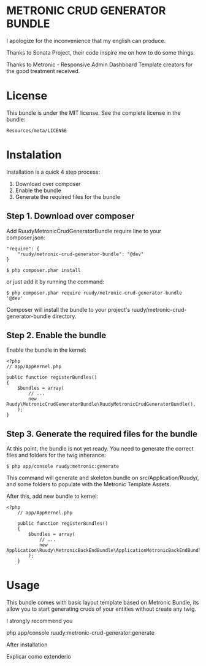 # METRONIC CRUD GENERATOR BUNDLE

I apologize for the inconvenience that my english can produce.

Thanks to Sonata Project, their code inspire me on how to do some things.

Thanks to Metronic - Responsive Admin Dashboard Template creators for the good treatment received.

License
=======

This bundle is under the MIT license. See the complete license in the bundle:

    Resources/meta/LICENSE

Instalation
===========

Installation is a quick 4 step process:

1. Download over composer
2. Enable the bundle
3. Generate the required files for the bundle

Step 1. Download over composer
------------------------------

Add RuudyMetronicCrudGeneratorBundle require line to your composer.json:

    "require": {
        "ruudy/metronic-crud-generator-bundle": "@dev"
    }

    $ php composer.phar install

or just add it by running the command:

    $ php composer.phar require ruudy/metronic-crud-generator-bundle '@dev'

Composer will install the bundle to your project's ruudy/metronic-crud-generator-bundle directory.

Step 2. Enable the bundle
-------------------------

Enable the bundle in the kernel:

    <?php
    // app/AppKernel.php

    public function registerBundles()
    {
        $bundles = array(
            // ...
            new Ruudy\MetronicCrudGeneratorBundle\RuudyMetronicCrudGeneratorBundle(),
        );
    }

Step 3. Generate the required files for the bundle
--------------------------------------------------

At this point, the bundle is not yet ready. You need to generate the correct files and folders for the twig inherance:

    $ php app/console ruudy:metronic:generate

This command will generate and skeleton bundle on src/Application/Ruudy/, and some folders to populate with the Metronic Template Assets.

After this, add new bundle to kernel:

    <?php
        // app/AppKernel.php

        public function registerBundles()
        {
            $bundles = array(
                // ...
                new Application\Ruudy\MetronicBackEndBundle\ApplicationMetronicBackEndBundle(),
            );
        }

Usage
=====

This bundle comes with basic layout template based on Metronic Bundle, its allow you to start generating cruds of your entities without create any twig.
 
I strongly recommend you 



php app/console ruudy:metronic-crud-generator:generate

After installation


Explicar como extenderlo
